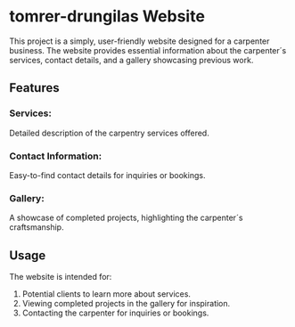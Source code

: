 # tomrer-drungilas Website
This project is a simply, user-friendly website designed for a carpenter business. The website provides essential information about the carpenter´s services, contact details, and a gallery showcasing previous work. 
## Features
### Services:
Detailed description of the carpentry services offered.
### Contact Information:
Easy-to-find contact details for inquiries or bookings.
### Gallery:
A showcase of completed projects, highlighting the carpenter´s craftsmanship.
## Usage
The website is intended for:
1. Potential clients to learn more about services.
2. Viewing completed projects in the gallery for inspiration.
3. Contacting the carpenter for inquiries or bookings.
